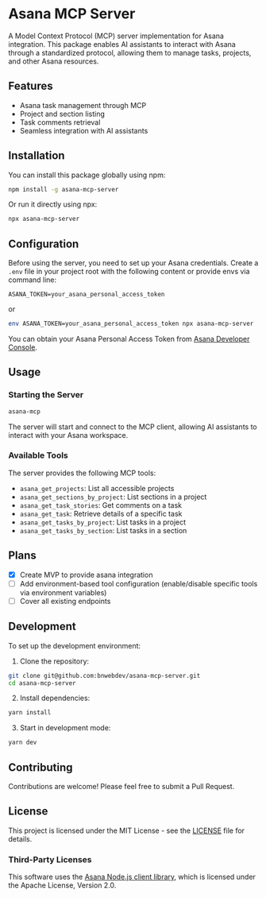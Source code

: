# Asana MCP Server

A Model Context Protocol (MCP) server implementation for Asana integration. This package enables AI assistants to interact with Asana through a standardized protocol, allowing them to manage tasks, projects, and other Asana resources.

## Features

- Asana task management through MCP
- Project and section listing
- Task comments retrieval
- Seamless integration with AI assistants

## Installation

You can install this package globally using npm:

```bash
npm install -g asana-mcp-server
```

Or run it directly using npx:

```bash
npx asana-mcp-server
```

## Configuration

Before using the server, you need to set up your Asana credentials. Create a `.env` file in your project root with the following content or provide envs via command line:

```env
ASANA_TOKEN=your_asana_personal_access_token
```

or

```bash
env ASANA_TOKEN=your_asana_personal_access_token npx asana-mcp-server
```

You can obtain your Asana Personal Access Token from [Asana Developer Console](https://app.asana.com/0/developer-console).

## Usage

### Starting the Server

```bash
asana-mcp
```

The server will start and connect to the MCP client, allowing AI assistants to interact with your Asana workspace.

### Available Tools

The server provides the following MCP tools:

- `asana_get_projects`: List all accessible projects
- `asana_get_sections_by_project`: List sections in a project
- `asana_get_task_stories`: Get comments on a task
- `asana_get_task`: Retrieve details of a specific task
- `asana_get_tasks_by_project`: List tasks in a project
- `asana_get_tasks_by_section`: List tasks in a section

## Plans

- [x] Create MVP to provide asana integration
- [ ] Add environment-based tool configuration (enable/disable specific tools via environment variables)
- [ ] Cover all existing endpoints

## Development

To set up the development environment:

1. Clone the repository:

```bash
git clone git@github.com:bnwebdev/asana-mcp-server.git
cd asana-mcp-server
```

2. Install dependencies:

```bash
yarn install
```

3. Start in development mode:

```bash
yarn dev
```

## Contributing

Contributions are welcome! Please feel free to submit a Pull Request.

## License

This project is licensed under the MIT License - see the [LICENSE](https://github.com/bnwebdev/asana-mcp-server/blob/main/LICENSE) file for details.

### Third-Party Licenses

This software uses the [Asana Node.js client library](https://github.com/Asana/node-asana), which is licensed under the Apache License, Version 2.0.
